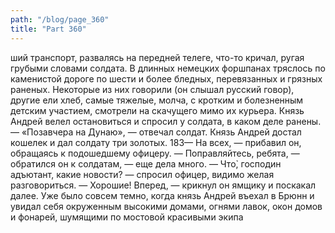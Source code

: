 ```yaml
---
path: "/blog/page_360"
title: "Part 360"
---
```


ший транспорт, развалясь на передней телеге, что-то кричал, ругая грубыми словами солдата. В длинных немецких форшпанах тряслось по каменистой дороге по шести и более бледных, перевязанных и грязных раненых. Некоторые из них говорили (он слышал русский говор), другие ели хлеб, самые тяжелые, молча, с кротким и болезненным детским участием, смотрели на скачущего мимо их курьера.
Князь Андрей велел остановиться и спросил у солдата, в каком деле ранены.
— «Позавчера на Дунаю», — отвечал солдат. Князь Андрей достал кошелек и дал солдату три золотых.
183— На всех, — прибавил он, обращаясь к подошедшему офицеру. — Поправляйтесь, ребята, — обратился он к солдатам, — еще дела много.
— Что̀, господин адъютант, какие новости? — спросил офицер, видимо желая разговориться.
— Хорошие! Вперед, — крикнул он ямщику и поскакал далее.
Уже было совсем темно, когда князь Андрей въехал в Брюнн и увидал себя окруженным высокими домами, огнями лавок, окон домов и фонарей, шумящими по мостовой красивыми экипа
